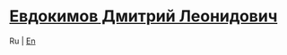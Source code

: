 [Евдокимов Дмитрий Леонидович](/)
=================================

Ru | [En](readme-en "English language (по-английски)")
